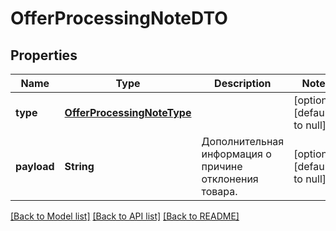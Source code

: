 # OfferProcessingNoteDTO
## Properties

| Name | Type | Description | Notes |
|------------ | ------------- | ------------- | -------------|
| **type** | [**OfferProcessingNoteType**](OfferProcessingNoteType.md) |  | [optional] [default to null] |
| **payload** | **String** | Дополнительная информация о причине отклонения товара.  | [optional] [default to null] |

[[Back to Model list]](../README.md#documentation-for-models) [[Back to API list]](../README.md#documentation-for-api-endpoints) [[Back to README]](../README.md)

